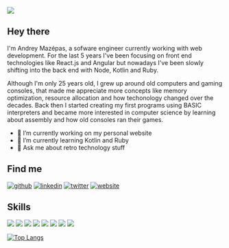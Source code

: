 ![](https://64.media.tumblr.com/6b9d5fbcc7d6ebe2c3636ed25a550787/f02e19988b551a66-43/s1280x1920/311bc898f00d0bea349351a7a36333f9f659f645.gifv)
 

## Hey there
I'm Andrey Mazépas, a sofware engineer currently working with web development. For the last 5 years I've been focusing on front end technologies like React.js and Angular but nowadays I've been slowly shifting into the back end with Node, Kotlin and Ruby.

Although I'm only 25 years old, I grew up around old computers and gaming consoles, that made me appreciate more concepts like memory optimization, resource allocation and how techonology changed over the decades. Back then I started creating my first programs using BASIC interpreters and became more interested in computer science by learning about assembly and how old consoles ran their games.

- 🔭 I’m currently working on my personal website 
- 🌱 I’m currently learning Kotlin and Ruby 
- 💬 Ask me about retro technology stuff 

## Find me
[<img src='https://img.shields.io/badge/GitHub-100000?style=for-the-badge&logo=github&logoColor=white' alt='github' color="white">](https://github.com/AndreyMazepas)  [<img src='https://img.shields.io/badge/LinkedIn-0077B5?style=for-the-badge&logo=linkedin&logoColor=white' alt='linkedin'>](https://www.linkedin.com/in/andrey-mazépas-9588a9a6//)  [<img src='https://img.shields.io/badge/Twitter-1DA1F2?style=for-the-badge&logo=twitter&logoColor=white' alt='twitter'>](https://twitter.com/AndreyMazepas)  [<img src='https://img.shields.io/badge/website-000000?style=for-the-badge&logo=About.me&logoColor=white' alt='website'>](mazepas.dev) 

## Skills
![](https://img.shields.io/badge/React-20232A?style=for-the-badge&logo=react&logoColor=61DAFB)
![](https://img.shields.io/badge/next.js-000000?style=for-the-badge&logo=nextdotjs&logoColor=white)
![](https://img.shields.io/badge/CSS3-1572B6?style=for-the-badge&logo=css3&logoColor=white)
![](https://img.shields.io/badge/AngularJS-E23237?style=for-the-badge&logo=angularjs&logoColor=white)
![](https://img.shields.io/badge/Angular-DD0031?style=for-the-badge&logo=angular&logoColor=white)
![](https://img.shields.io/badge/Node.js-339933?style=for-the-badge&logo=nodedotjs&logoColor=white)
![](https://img.shields.io/badge/JavaScript-323330?style=for-the-badge&logo=javascript&logoColor=F7DF1E)
![](https://img.shields.io/badge/Kotlin-0095D5?&style=for-the-badge&logo=kotlin&logoColor=white)






[![Top Langs](https://github-readme-stats.vercel.app/api/top-langs/?username=AndreyMazepas&layout=compact&theme=gruvbox)](https://github.com/anuraghazra/github-readme-stats)

